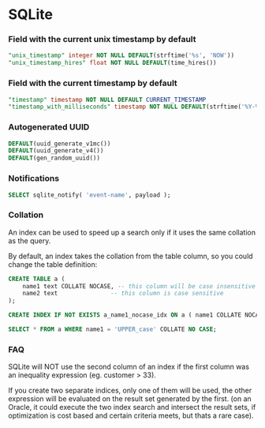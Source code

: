 # SQLite

### Field with the current unix timestamp by default

```sql
"unix_timestamp" integer NOT NULL DEFAULT(strftime('%s', 'NOW'))
"unix_timestamp_hires" float NOT NULL DEFAULT(time_hires())
```

### Field with the current timestamp by default

```sql
"timestamp" timestamp NOT NULL DEFAULT CURRENT_TIMESTAMP
"timestamp_with_milliseconds" timestamp NOT NULL DEFAULT(strftime('%Y-%m-%d %H:%M:%f', 'NOW'))
```

### Autogenerated UUID

```sql
DEFAULT(uuid_generate_v1mc())
DEFAULT(uuid_generate_v4())
DEFAULT(gen_random_uuid())
```

### Notifications

```sql
SELECT sqlite_notify( 'event-name', payload );
```

### Collation

An index can be used to speed up a search only if it uses the same collation as the query.

By default, an index takes the collation from the table column, so you could change the table definition:

```sql
CREATE TABLE a (
	name1 text COLLATE NOCASE, -- this column will be case insensitive
	name2 text               -- this column is case sensitive
);

CREATE INDEX IF NOT EXISTS a_name1_nocase_idx ON a ( name1 COLLATE NOCASE, name2 COLLATE NOCASE );

SELECT * FROM a WHERE name1 = 'UPPER_case' COLLATE NO CASE;
```

### FAQ

SQLite will NOT use the second column of an index if the first column was an inequality expression (eg. customer > 33).

If you create two separate indices, only one of them will be used, the other expression will be evaluated on the result set generated by the first. (on an Oracle, it could execute the two index search and intersect the result sets, if optimization is cost based and certain criteria meets, but thats a rare case).
